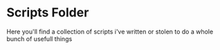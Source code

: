 Scripts Folder
==============

Here you'll find a collection of scripts i've written or stolen to do a whole bunch of usefull things